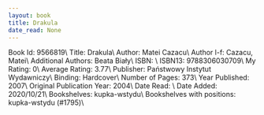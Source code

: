 ```yaml
---
layout: book
title: Drakula
date_read: None
---
```


Book Id: 9566819\ 
Title: Drakula\ 
Author: Matei Cazacu\ 
Author l-f: Cazacu, Matei\ 
Additional Authors: Beata Biały\ 
ISBN: \ 
ISBN13: 9788306030709\ 
My Rating: 0\ 
Average Rating: 3.77\ 
Publisher: Państwowy Instytut Wydawniczy\ 
Binding: Hardcover\ 
Number of Pages: 373\ 
Year Published: 2007\ 
Original Publication Year: 2004\ 
Date Read: \ 
Date Added: 2020/10/21\ 
Bookshelves: kupka-wstydu\ 
Bookshelves with positions: kupka-wstydu (#1795)\ 


